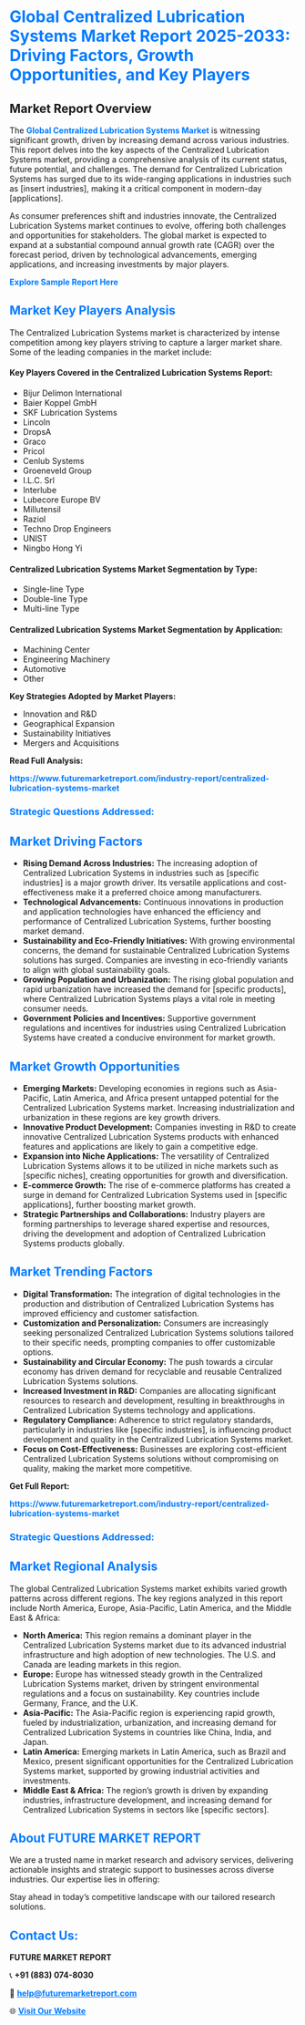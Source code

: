 <h1 style="color: #007BFF;">Global Centralized Lubrication Systems Market Report 2025-2033: Driving Factors, Growth Opportunities, and Key Players</h1>

<section id="overview">
<h2>Market Report Overview</h2>
<p>The <a href="https://www.futuremarketreport.com/industry-report/centralized-lubrication-systems-market" style="color: #007BFF; text-decoration: none;"><strong>Global Centralized Lubrication Systems Market</strong></a> is witnessing significant growth, driven by increasing demand across various industries. This report delves into the key aspects of the Centralized Lubrication Systems market, providing a comprehensive analysis of its current status, future potential, and challenges. The demand for Centralized Lubrication Systems has surged due to its wide-ranging applications in industries such as [insert industries], making it a critical component in modern-day [applications].</p>
<p>As consumer preferences shift and industries innovate, the Centralized Lubrication Systems market continues to evolve, offering both challenges and opportunities for stakeholders. The global market is expected to expand at a substantial compound annual growth rate (CAGR) over the forecast period, driven by technological advancements, emerging applications, and increasing investments by major players.</p>
</section>

<section id="overview">
<p><a href="https://www.futuremarketreport.com/request-sample/reportId=102731" style="color: #007BFF; text-decoration: none;"><strong>Explore Sample Report Here</strong></a></p>
</section>

<section id="key-players">
<h2 style="color: #007BFF;">Market Key Players Analysis</h2>
<p>The Centralized Lubrication Systems market is characterized by intense competition among key players striving to capture a larger market share. Some of the leading companies in the market include:</p>
<h4>Key Players Covered in the Centralized Lubrication Systems Report:</h4>
<ul><li>Bijur Delimon International</li><li>Baier Koppel GmbH</li><li>SKF Lubrication Systems</li><li>Lincoln</li><li>DropsA</li><li>Graco</li><li>Pricol</li><li>Cenlub Systems</li><li>Groeneveld Group</li><li>I.L.C. Srl</li><li>Interlube</li><li>Lubecore Europe BV</li><li>Millutensil</li><li>Raziol</li><li>Techno Drop Engineers</li><li>UNIST</li><li>Ningbo Hong Yi</li></ul>
<h4>Centralized Lubrication Systems Market Segmentation by Type:</h4>
<ul><li>Single-line Type</li><li>Double-line Type</li><li>Multi-line Type</li></ul>

<h4>Centralized Lubrication Systems Market Segmentation by Application:</h4>
<ul><li>Machining Center</li><li>Engineering Machinery</li><li>Automotive</li><li>Other</li></ul>
<p><strong>Key Strategies Adopted by Market Players:</strong></p>
<ul>
<li>Innovation and R&D</li>
<li>Geographical Expansion</li>
<li>Sustainability Initiatives</li>
<li>Mergers and Acquisitions</li>
</ul>
</section>

<section>
<p><strong>Read Full Analysis: </strong></p><a href="https://www.futuremarketreport.com/industry-report/centralized-lubrication-systems-market" style="color: #007BFF; text-decoration: none;"><strong>https://www.futuremarketreport.com/industry-report/centralized-lubrication-systems-market</strong></a>
<h3 style="color: #007BFF;">Strategic Questions Addressed:</h3>
</section>

<section id="driving-factors">
<h2 style="color: #007BFF;">Market Driving Factors</h2>
<ul>
<li><strong>Rising Demand Across Industries:</strong> The increasing adoption of Centralized Lubrication Systems in industries such as [specific industries] is a major growth driver. Its versatile applications and cost-effectiveness make it a preferred choice among manufacturers.</li>
<li><strong>Technological Advancements:</strong> Continuous innovations in production and application technologies have enhanced the efficiency and performance of Centralized Lubrication Systems, further boosting market demand.</li>
<li><strong>Sustainability and Eco-Friendly Initiatives:</strong> With growing environmental concerns, the demand for sustainable Centralized Lubrication Systems solutions has surged. Companies are investing in eco-friendly variants to align with global sustainability goals.</li>
<li><strong>Growing Population and Urbanization:</strong> The rising global population and rapid urbanization have increased the demand for [specific products], where Centralized Lubrication Systems plays a vital role in meeting consumer needs.</li>
<li><strong>Government Policies and Incentives:</strong> Supportive government regulations and incentives for industries using Centralized Lubrication Systems have created a conducive environment for market growth.</li>
</ul>
</section>

<section id="growth-opportunities">
<h2 style="color: #007BFF;">Market Growth Opportunities</h2>
<ul>
<li><strong>Emerging Markets:</strong> Developing economies in regions such as Asia-Pacific, Latin America, and Africa present untapped potential for the Centralized Lubrication Systems market. Increasing industrialization and urbanization in these regions are key growth drivers.</li>
<li><strong>Innovative Product Development:</strong> Companies investing in R&D to create innovative Centralized Lubrication Systems products with enhanced features and applications are likely to gain a competitive edge.</li>
<li><strong>Expansion into Niche Applications:</strong> The versatility of Centralized Lubrication Systems allows it to be utilized in niche markets such as [specific niches], creating opportunities for growth and diversification.</li>
<li><strong>E-commerce Growth:</strong> The rise of e-commerce platforms has created a surge in demand for Centralized Lubrication Systems used in [specific applications], further boosting market growth.</li>
<li><strong>Strategic Partnerships and Collaborations:</strong> Industry players are forming partnerships to leverage shared expertise and resources, driving the development and adoption of Centralized Lubrication Systems products globally.</li>
</ul>
</section>

<section id="trending-factors">
<h2 style="color: #007BFF;">Market Trending Factors</h2>
<ul>
<li><strong>Digital Transformation:</strong> The integration of digital technologies in the production and distribution of Centralized Lubrication Systems has improved efficiency and customer satisfaction.</li>
<li><strong>Customization and Personalization:</strong> Consumers are increasingly seeking personalized Centralized Lubrication Systems solutions tailored to their specific needs, prompting companies to offer customizable options.</li>
<li><strong>Sustainability and Circular Economy:</strong> The push towards a circular economy has driven demand for recyclable and reusable Centralized Lubrication Systems solutions.</li>
<li><strong>Increased Investment in R&D:</strong> Companies are allocating significant resources to research and development, resulting in breakthroughs in Centralized Lubrication Systems technology and applications.</li>
<li><strong>Regulatory Compliance:</strong> Adherence to strict regulatory standards, particularly in industries like [specific industries], is influencing product development and quality in the Centralized Lubrication Systems market.</li>
<li><strong>Focus on Cost-Effectiveness:</strong> Businesses are exploring cost-efficient Centralized Lubrication Systems solutions without compromising on quality, making the market more competitive.</li>
</ul>
</section>

<section>
<p><strong>Get Full Report: </strong></p><a href="https://www.futuremarketreport.com/industry-report/centralized-lubrication-systems-market" style="color: #007BFF; text-decoration: none;"><strong>https://www.futuremarketreport.com/industry-report/centralized-lubrication-systems-market</strong></a>
<h3 style="color: #007BFF;">Strategic Questions Addressed:</h3>
</section>


<section id="regional-analysis">
<h2 style="color: #007BFF;">Market Regional Analysis</h2>
<p>The global Centralized Lubrication Systems market exhibits varied growth patterns across different regions. The key regions analyzed in this report include North America, Europe, Asia-Pacific, Latin America, and the Middle East & Africa:</p>
<ul>
<li><strong>North America:</strong> This region remains a dominant player in the Centralized Lubrication Systems market due to its advanced industrial infrastructure and high adoption of new technologies. The U.S. and Canada are leading markets in this region.</li>
<li><strong>Europe:</strong> Europe has witnessed steady growth in the Centralized Lubrication Systems market, driven by stringent environmental regulations and a focus on sustainability. Key countries include Germany, France, and the U.K.</li>
<li><strong>Asia-Pacific:</strong> The Asia-Pacific region is experiencing rapid growth, fueled by industrialization, urbanization, and increasing demand for Centralized Lubrication Systems in countries like China, India, and Japan.</li>
<li><strong>Latin America:</strong> Emerging markets in Latin America, such as Brazil and Mexico, present significant opportunities for the Centralized Lubrication Systems market, supported by growing industrial activities and investments.</li>
<li><strong>Middle East & Africa:</strong> The region’s growth is driven by expanding industries, infrastructure development, and increasing demand for Centralized Lubrication Systems in sectors like [specific sectors].</li>
</ul>
</section>

<footer>
<h2 style="color: #007BFF;">About FUTURE MARKET REPORT</h2>
<p>We are a trusted name in market research and advisory services, delivering actionable insights and strategic support to businesses across diverse industries. Our expertise lies in offering:</p>

<p>Stay ahead in today’s competitive landscape with our tailored research solutions.</p>

<h2 style="color: #007BFF;">Contact Us:</h2>
<p><strong>FUTURE MARKET REPORT</strong></p>
<p>📞 <strong>+91 (883) 074-8030</strong></p>
<p>📧 <strong><a href="mailto:help@futuremarketreport.com" style="color: #007BFF;">help@futuremarketreport.com</a></strong></p>
<p>🌐 <strong><a href="https://www.futuremarketreport.com/" style="color: #007BFF;">Visit Our Website</a></strong></p>
</footer>